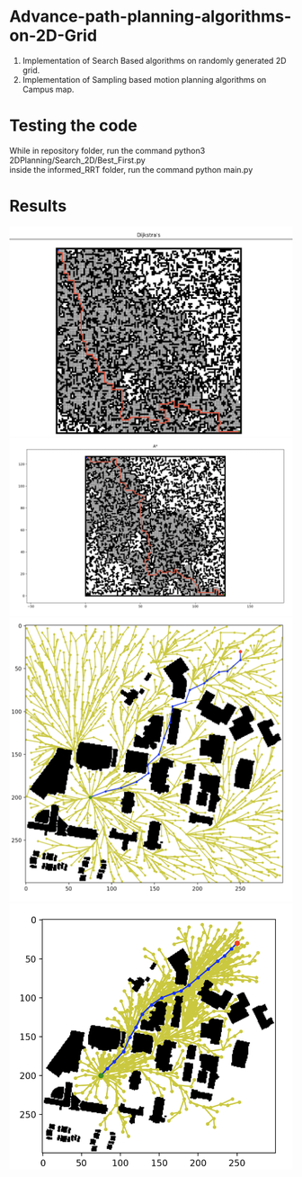# Advance-path-planning-algorithms-on-2D-Grid
1. Implementation of Search Based algorithms on randomly generated 2D grid. 
2. Implementation of Sampling based motion planning algorithms on Campus map.

# Testing the code
While in repository folder, run the command python3 2DPlanning/Search_2D/Best_First.py \
inside the informed_RRT folder, run the command python main.py

# Results

![illustration](Dijkstra.png)
![illustration](Astar.png)
![illustration](RRT.png)
![illustration](INF_RRT.png)



